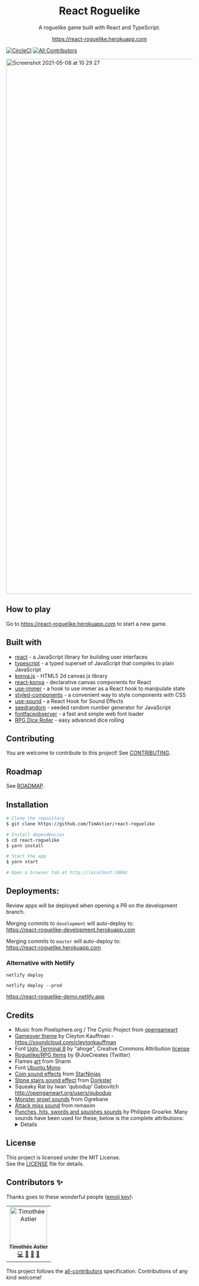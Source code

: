 <div align="center">
<h1>React Roguelike</h1>

<p>A roguelike game built with React and TypeScript.</p>
<p><a href="https://react-roguelike.herokuapp.com/">https://react-roguelike.herokuapp.com</a><p/>
</div>

[![CircleCI](https://circleci.com/gh/TimAstier/react-roguelike.svg?style=svg)](https://circleci.com/gh/TimAstier/react-roguelike) [![All Contributors](https://img.shields.io/badge/all_contributors-1-orange.svg?style=flat-square)](#contributors)

<img width="1440" alt="Screenshot 2021-05-08 at 10 29 27" src="https://user-images.githubusercontent.com/8555097/117532703-1c2ec500-afe9-11eb-94df-67ff6689188e.png">

## How to play

Go to https://react-roguelike.herokuapp.com to start a new game.

## Built with

- [react](https://reactjs.org/) - a JavaScript library for building user interfaces
- [typescript](https://www.typescriptlang.org/) - a typed superset of JavaScript that compiles to plain JavaScript
- [konva.js](https://konvajs.org/) - HTML5 2d canvas js library
- [react-konva](https://konvajs.org/docs/react/Intro.html) - declarative canvas components for React
- [use-immer](https://github.com/immerjs/use-immer) - a hook to use immer as a React hook to manipulate state
- [styled-components](https://www.styled-components.com/) - a convenient way to style components with CSS
- [use-sound](https://github.com/joshwcomeau/use-sound) - a React Hook for Sound Effects
- [seedrandom](https://github.com/davidbau/seedrandom) - seeded random number generator for JavaScript
- [fontfaceobserver](https://github.com/bramstein/fontfaceobserver) - a fast and simple web font loader
- [RPG Dice Roller](https://greenimp.github.io/rpg-dice-roller/) - easy advanced dice rolling

## Contributing

You are welcome to contribute to this project! See [CONTRIBUTING](./CONTRIBUTING.md).

## Roadmap

See [ROADMAP](ROADMAP.md).

## Installation

```sh
# Clone the repository
$ git clone https://github.com/TimAstier/react-roguelike

# Install dependencies
$ cd react-roguelike
$ yarn install

# Start the app
$ yarn start

# Open a browser tab at http://localhost:3000/
```

## Deployments:

Review apps will be deployed when opening a PR on the development branch.

Merging commits to `development` will auto-deploy to:  
https://react-roguelike-development.herokuapp.com

Merging commits to `master` will auto-deploy to:  
https://react-roguelike.herokuapp.com

### Alternative with Netlify

```
netlify deploy
```

```
netlify deploy --prod
```

https://react-roguelike-demo.netlify.app

## Credits

- Music from Pixelsphere.org / The Cynic Project from [opengameart](https://opengameart.org/content/crystal-cave-song18)
- [Gameover theme](https://opengameart.org/content/game-over-theme) by Cleyton Kauffman - https://soundcloud.com/cleytonkauffman
- Font [Ugly Terminal 8](https://fontstruct.com/fontstructions/show/915284) by "ahoge", Creative Commons Attribution [license](http://creativecommons.org/licenses/by/3.0/)
- [Roguelike/RPG Items](https://opengameart.org/content/roguelikerpg-items) by @JoeCreates (Twitter)
- Flames [art](https://opengameart.org/content/lpc-flames) from Sharm
- Font [Ubuntu Mono](https://fonts.google.com/specimen/Ubuntu+Mono)
- [Coin sound effects](https://opengameart.org/content/12-coin-sound-effects) from [StarNinjas](https://opengameart.org/users/starninjas)
- [Stone stairs sound effect](https://opengameart.org/content/stone-stair-steps) from [Dorkster](https://opengameart.org/users/dorkster)
- Squeaky Rat by Iwan 'qubodup' Gabovitch http://opengameart.org/users/qubodup
- [Monster growl sounds](https://opengameart.org/content/monster-sound-pack-volume-1) from Ogrebane
- [Attack miss sound](https://opengameart.org/content/3-melee-sounds) from remaxim
- [Punches, hits, swords and squishes sounds](https://opengameart.org/content/punches-hits-swords-and-squishes) by Philippe Groarke. Many sounds have been used for these, below is the complete attributions:
  <details>
  afterguard - unionsword 1865 (CC-BY 3.0  -- http://www.freesound.org/people/afterguard/sounds/44660/)
  benboncan - bang (CC-BY 3.0  -- http://www.freesound.org/people/Benboncan/sounds/63831/)
  black-snow - sword slice 23 (CC-BY 3.0  -- http://www.freesound.org/people/Black%20Snow/sounds/109432/)
  cgeffex - bang thunder (CC-BY 3.0  -- http://www.freesound.org/people/CGEffex/sounds/121566/)
  cgeffex - swishes (CC-BY 3.0  -- http://www.freesound.org/people/CGEffex/sounds/93081/)
  cinevid - breakingneck (CC0        -- http://www.freesound.org/people/cinevid/sounds/144159/)
  cosmicembers - cape swoosh (CC-BY 3.0  -- http://www.freesound.org/people/CosmicEmbers/sounds/161415/)
  cosmicembers - fast swing air woosh (CC-BY 3.0  -- http://www.freesound.org/people/CosmicEmbers/sounds/160756/)
  djahren - plastic bang (CC-BY 3.0  -- http://www.freesound.org/people/djahren/sounds/84803/)
  dobroide - 20061030 bang ms (CC-BY 3.0  -- http://www.freesound.org/people/dobroide/sounds/24633/)
  erdie - egg01 (CC-BY 3.0  -- http://www.freesound.org/people/Erdie/sounds/155873/)
  erdie - sword04 (CC-BY 3.0  -- http://www.freesound.org/people/Erdie/sounds/27858/)
  filipe chagas - lemon juicy squeeze fruit (CC0        -- http://www.freesound.org/people/Filipe%20Chagas/sounds/91915/)
  herbertboland - distantcrackcountryside (CC-BY 3.0  -- http://www.freesound.org/people/HerbertBoland/sounds/142020/)
  iedlabs - cruch eggshells medium (CC-BY 3.0  -- http://www.freesound.org/people/IEDlabs/sounds/82318/)
  jobro - sword pulled 2 (CC-BY 3.0  -- http://www.freesound.org/people/jobro/sounds/74832/)
  joelaudio - lettuce snap crunch long 002 (CC-BY 3.0  -- http://www.freesound.org/people/JoelAudio/sounds/135462/)
  jymdavis - mud squish take 2 (CC-BY 3.0  -- http://www.freesound.org/people/jymdavis/sounds/140478/)
  kibibu - sword_4 (CC0        -- http://www.freesound.org/people/kibibu/sounds/22428/)
  kleanthism - kleaudio_crackingbone2_msST (CC0        -- http://www.freesound.org/people/kleanthism/sounds/145363/)
  lolamadeus - watermelon squelch4 (CC0        -- http://www.freesound.org/people/lolamadeus/sounds/159669/)
  muses212 - stirring pasta batch1 bip (CC0        -- http://www.freesound.org/people/muses212/sounds/77251/)
  qat - sheath sword (CC0        -- http://www.freesound.org/people/Qat/sounds/107590/)
  qat - unsheath sword (CC0        -- http://www.freesound.org/people/Qat/sounds/107589/)
  qubodup - punching bag (CC0        -- http://www.freesound.org/people/qubodup/sounds/53985/)
  qubodup - swosh swoosh whoosh air sound free high quality (CC0        -- http://www.freesound.org/people/qubodup/sounds/60026/)
  qubodup - swosh sword swing  (CC0        -- http://www.freesound.org/people/qubodup/sounds/59992/)
  robkinsons - sworddraw (CC-BY 3.0  -- http://www.freesound.org/people/Robkinsons/sounds/103128/)
  slave2thelight - blood and gore fx performance 2 (CC-BY 3.0  -- http://www.freesound.org/people/Slave2theLight/sounds/157113/)
  snowflakes - whips01 (CC0        -- http://www.freesound.org/people/snowflakes/sounds/72192/)
  stereostereo - 05 broken hand foley (CC-BY 3.0  -- http://www.freesound.org/people/stereostereo/sounds/117342/)
  velvorn - punches (CC0        -- http://www.freesound.org/people/Velvorn/sounds/96486/)
  xenognosis - egg pulp (CC0        -- http://www.freesound.org/people/xenognosis/sounds/137254/)
  ztrees1 - punch (CC-BY 3.0  -- http://www.freesound.org/people/ztrees1/sounds/134934/)
</details>

## License

This project is licensed under the MIT License.  
See the [LICENSE](./LICENSE) file for details.

## Contributors ✨

Thanks goes to these wonderful people ([emoji key](https://allcontributors.org/docs/en/emoji-key)):

<!-- ALL-CONTRIBUTORS-LIST:START - Do not remove or modify this section -->
<!-- prettier-ignore -->
<table>
  <tr>
    <td align="center"><a href="https://github.com/TimAstier"><img src="https://avatars1.githubusercontent.com/u/8555097?v=4" width="100px;" alt="Timothée Astier"/><br /><sub><b>Timothée Astier</b></sub></a><br /><a href="https://github.com/TimAstier/react-rpg-game/commits?author=TimAstier" title="Code">💻</a> <a href="https://github.com/TimAstier/react-rpg-game/commits?author=TimAstier" title="Documentation">📖</a> <a href="#maintenance-TimAstier" title="Maintenance">🚧</a> <a href="#ideas-TimAstier" title="Ideas, Planning, & Feedback">🤔</a></td>
  </tr>
</table>

<!-- ALL-CONTRIBUTORS-LIST:END -->

This project follows the [all-contributors](https://github.com/all-contributors/all-contributors) specification. Contributions of any kind welcome!
